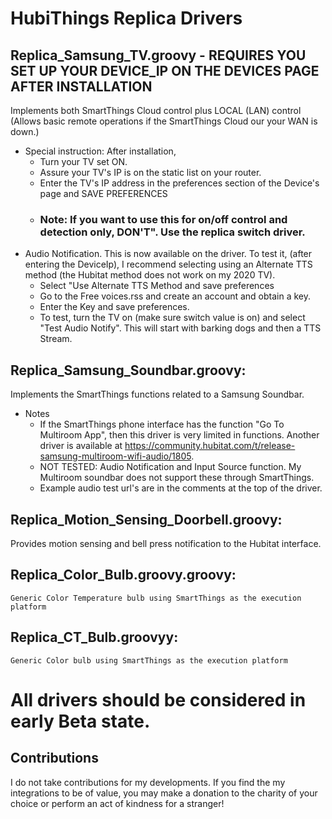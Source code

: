 # HubiThings Replica Drivers

## Replica_Samsung_TV.groovy - REQUIRES YOU SET UP YOUR DEVICE_IP ON THE DEVICES PAGE AFTER INSTALLATION
Implements both SmartThings Cloud control plus LOCAL (LAN) control (Allows basic remote operations if the SmartThings Cloud our your WAN is down.)
* Special instruction:  After installation,
  * Turn your TV set ON.
  * Assure your TV's IP is on the static list on your router.
  * Enter the TV's IP address in the preferences section of the Device's page and SAVE PREFERENCES
  * ### Note: If you want to use this for on/off control and detection only, DON'T".  Use the replica switch driver.
* Audio Notification.  This is now available on the driver.  To test it, (after entering the DeviceIp), I recommend selecting using an Alternate TTS method (the Hubitat method does not work on my 2020 TV).  
  * Select "Use Alternate TTS Method and save preferences
  * Go to the Free voices.rss and create an account and obtain a key.
  * Enter the Key and save preferences.
  * To test, turn the TV on (make sure switch value is on) and select "Test Audio Notify".  This will start with barking dogs and then a TTS Stream.

## Replica_Samsung_Soundbar.groovy:
Implements the SmartThings functions related to a Samsung Soundbar.
* Notes
  * If the SmartThings phone interface has the function "Go To Multiroom App", then this driver is very limited in functions.  Another driver is available at https://community.hubitat.com/t/release-samsung-multiroom-wifi-audio/1805.
  * NOT TESTED: Audio Notification and Input Source function.  My Multiroom soundbar does not support these through SmartThings.
  * Example audio test url's are in the comments at the top of the driver.

## Replica_Motion_Sensing_Doorbell.groovy: 
Provides motion sensing and bell press notification to the Hubitat interface.


## Replica_Color_Bulb.groovy.groovy: 
    Generic Color Temperature bulb using SmartThings as the execution platform


## Replica_CT_Bulb.groovyy: 
    Generic Color bulb using SmartThings as the execution platform


# All drivers should be considered in early Beta state.  


## Contributions
I do not take contributions for my developments.  If you find the my integrations to be of value, you may make a donation to the charity of your choice or perform an act of kindness for a stranger!
